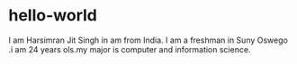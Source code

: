 # hello-world
 I am Harsimran Jit Singh in am from India. I am a freshman in Suny Oswego .i am 24 years ols.my major is computer and information science.
